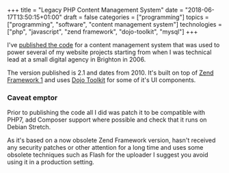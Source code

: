 +++
title = "Legacy PHP Content Management System"
date = "2018-06-17T13:50:15+01:00"
draft = false
categories = ["programming"]
topics = ["programming", "software", "content management system"]
technologies = ["php", "javascript", "zend framework", "dojo-toolkit", "mysql"]
+++

I've [published the code](/projects/legacycms/) for a content management system that was used to power several of my website projects starting
from when I was technical lead at a small digital agency in Brighton in 2006.

The version published is 2.1 and dates from 2010. It's built on top of [Zend Framework 1](https://framework.zend.com/)
and uses [Dojo Toolkit](https://dojotoolkit.org/) for some of it's UI components.

### Caveat emptor

Prior to publishing the code all I did was patch it to be compatible with PHP7, add Composer support where possible and
check that it runs on Debian Stretch.

As it's based on a now obsolete Zend Framework version, hasn't received any security patches or other attention 
for a long time and uses some obsolete techniques such as Flash for the uploader I suggest you avoid using it in a
production setting.